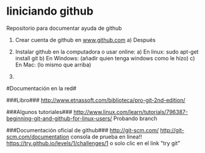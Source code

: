 # Iiniciando github
Repositorio para documentar ayuda de github

1. Crear cuenta de github en www.github.com
   a) Después

2. Instalar github en la computadora o usar online:
   a) En linux: sudo apt-get install git
   b) En Windows: (añadir quien tenga windows como le hizo)
   c) En Mac: (lo mismo que arriba)
3. 

#Documentación en la red#

###Libro###
http://www.etnassoft.com/biblioteca/pro-git-2nd-edition/

###Algunos tutoriales###
http://www.linux.com/learn/tutorials/796387-beginning-git-and-github-for-linux-users/
Probando branch

###Documentación oficial de github###
http://git-scm.com/
http://git-scm.com/documentation
consola de prueba en linea!! 
https://try.github.io/levels/1/challenges/1 o solo clic en el link "try git"
